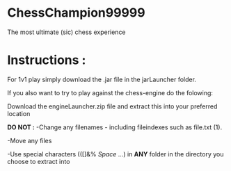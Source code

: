 # ChessChampion99999
The most ultimate (sic) chess experience


# Instructions : 
For 1v1 play simply download the .jar file in the jarLauncher folder.

If you also want to try to play against the chess-engine do the folowing:

Download the engineLauncher.zip file and extract this into your preferred location

**DO NOT :**
  -Change any filenames - including fileindexes such as file.txt (1).
  
  -Move any files
  
  -Use special characters (([]&% *Space* ...) in **ANY** folder in the directory you choose 
   to extract into
  

